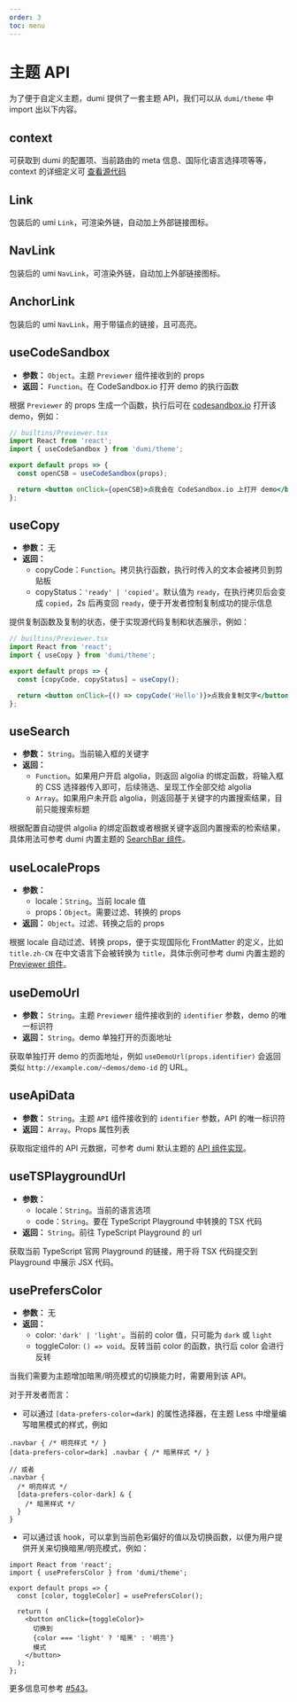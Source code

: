 ```yaml
---
order: 3
toc: menu
---
```


# 主题 API

为了便于自定义主题，dumi 提供了一套主题 API，我们可以从 `dumi/theme` 中 import 出以下内容。

## context

可获取到 dumi 的配置项、当前路由的 meta 信息、国际化语言选择项等等，context 的详细定义可 <a target="_blank" href="https://github.com/umijs/dumi/blob/master/packages/preset-dumi/src/theme/context.ts#L8">查看源代码</a>

## Link

包装后的 umi `Link`，可渲染外链，自动加上外部链接图标。

## NavLink

包装后的 umi `NavLink`，可渲染外链，自动加上外部链接图标。

## AnchorLink

包装后的 umi `NavLink`，用于带锚点的链接，且可高亮。

## useCodeSandbox

- **参数：** `Object`。主题 `Previewer` 组件接收到的 props
- **返回：** `Function`。在 CodeSandbox.io 打开 demo 的执行函数

根据 `Previewer` 的 props 生成一个函数，执行后可在 [codesandbox.io](https://codesandbox.io) 打开该 demo，例如：

```jsx | pure
// builtins/Previewer.tsx
import React from 'react';
import { useCodeSandbox } from 'dumi/theme';

export default props => {
  const openCSB = useCodeSandbox(props);

  return <button onClick={openCSB}>点我会在 CodeSandbox.io 上打开 demo</button>;
};
```

## useCopy

- **参数：** 无
- **返回：**
  - copyCode：`Function`。拷贝执行函数，执行时传入的文本会被拷贝到剪贴板
  - copyStatus：`'ready' | 'copied'`。默认值为 `ready`，在执行拷贝后会变成 `copied`，2s 后再变回 `ready`，便于开发者控制复制成功的提示信息

提供复制函数及复制的状态，便于实现源代码复制和状态展示，例如：

```jsx | pure
// builtins/Previewer.tsx
import React from 'react';
import { useCopy } from 'dumi/theme';

export default props => {
  const [copyCode, copyStatus] = useCopy();

  return <button onClick={() => copyCode('Hello')}>点我会复制文字</button>;
};
```

## useSearch

- **参数：** `String`。当前输入框的关键字
- **返回：**
  - `Function`。如果用户开启 algolia，则返回 algolia 的绑定函数，将输入框的 CSS 选择器传入即可，后续筛选、呈现工作全部交给 algolia
  - `Array`。如果用户未开启 algolia，则返回基于关键字的内置搜索结果，目前只能搜索标题

根据配置自动提供 algolia 的绑定函数或者根据关键字返回内置搜索的检索结果，具体用法可参考 dumi 内置主题的 [SearchBar 组件](https://github.com/umijs/dumi/blob/master/packages/theme-default/src/components/SearchBar.tsx#L9)。

## useLocaleProps

- **参数：**
  - locale：`String`。当前 locale 值
  - props：`Object`。需要过滤、转换的 props
- **返回：** `Object`。过滤、转换之后的 props

根据 locale 自动过滤、转换 props，便于实现国际化 FrontMatter 的定义，比如 `title.zh-CN` 在中文语言下会被转换为 `title`，具体示例可参考 dumi 内置主题的 [Previewer 组件](https://github.com/umijs/dumi/blob/master/packages/theme-default/src/builtins/Previewer.tsx#L72)。

## useDemoUrl

- **参数：** `String`。主题 `Previewer` 组件接收到的 `identifier` 参数，demo 的唯一标识符
- **返回：** `String`。demo 单独打开的页面地址

获取单独打开 demo 的页面地址，例如 `useDemoUrl(props.identifier)` 会返回类似 `http://example.com/~demos/demo-id` 的 URL。

## useApiData

- **参数：** `String`。主题 `API` 组件接收到的 `identifier` 参数，API 的唯一标识符
- **返回：** `Array`。Props 属性列表

获取指定组件的 API 元数据，可参考 dumi 默认主题的 [API 组件实现](https://github.com/umijs/dumi/blob/master/packages/theme-default/src/builtins/API.tsx)。

## useTSPlaygroundUrl

- **参数：**
  - locale：`String`。当前的语言选项
  - code：`String`。要在 TypeScript Playground 中转换的 TSX 代码
- **返回：** `String`。前往 TypeScript Playground 的 url

获取当前 TypeScript 官网 Playground 的链接，用于将 TSX 代码提交到 Playground 中展示 JSX 代码。

## usePrefersColor

- **参数：** 无
- **返回：**
  - color: `'dark' | 'light'`。当前的 color 值，只可能为 `dark` 或 `light`
  - toggleColor: `() => void`。反转当前 color 的函数，执行后 color 会进行反转

当我们需要为主题增加暗黑/明亮模式的切换能力时，需要用到该 API。

对于开发者而言：

- 可以通过 `[data-prefers-color=dark]` 的属性选择器，在主题 Less 中增量编写暗黑模式的样式，例如

```less
.navbar { /* 明亮样式 */ }
[data-prefers-color=dark] .navbar { /* 暗黑样式 */ }

// 或者
.navbar {
  /* 明亮样式 */
  [data-prefers-color-dark] & {
    /* 暗黑样式 */
  }
}
```

- 可以通过该 hook，可以拿到当前色彩偏好的值以及切换函数，以便为用户提供开关来切换暗黑/明亮模式，例如：

```tsx | pure
import React from 'react';
import { usePrefersColor } from 'dumi/theme';

export default props => {
  const [color, toggleColor] = usePrefersColor();

  return (
    <button onClick={toggleColor}>
      切换到
      {color === 'light' ? '暗黑' : '明亮'}
      模式
    </button>
  );
};
```

更多信息可参考 [#543](https://github.com/umijs/dumi/pull/543)。
